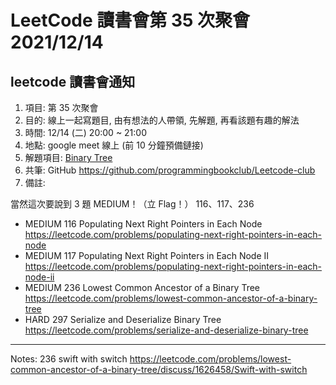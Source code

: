 # LeetCode 讀書會第 35 次聚會 2021/12/14

## leetcode 讀書會通知

1. 項目: 第 35 次聚會
2. 目的: 線上一起寫題目, 由有想法的人帶領, 先解題, 再看該題有趣的解法
3. 時間: 12/14 (二) 20:00 ~ 21:00
4. 地點: google meet 線上 (前 10 分鐘預備鏈接)
5. 解題項目:  [Binary Tree](https://leetcode.com/explore/learn/card/data-structure-tree/)
6. 共筆: GitHub https://github.com/programmingbookclub/Leetcode-club
7. 備註: 

當然這次要說到 3 題 MEDIUM！（立 Flag！） 116、117、236


* 	MEDIUM	116	Populating Next Right Pointers in Each Node	https://leetcode.com/problems/populating-next-right-pointers-in-each-node
* 	MEDIUM	117	Populating Next Right Pointers in Each Node II	https://leetcode.com/problems/populating-next-right-pointers-in-each-node-ii
* 	MEDIUM	236	Lowest Common Ancestor of a Binary Tree	https://leetcode.com/problems/lowest-common-ancestor-of-a-binary-tree
* 	HARD	297	Serialize and Deserialize Binary Tree	https://leetcode.com/problems/serialize-and-deserialize-binary-tree

--- 
Notes:
236 swift with switch https://leetcode.com/problems/lowest-common-ancestor-of-a-binary-tree/discuss/1626458/Swift-with-switch
